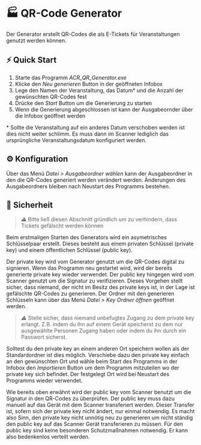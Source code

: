# 🏭 QR-Code Generator

Der Generator erstellt QR-Codes die als E-Tickets für Veranstaltungen genutzt werden können.

## ⚡ Quick Start

1. Starte das Programm *ACR_QR_Generator.exe*
2. Klicke den *Neu generieren* Button in der geöffneten Infobox
3. Lege den Namen der Veranstaltung, das Datum* und die Anzahl der gewünschten QR-Codes fest
4. Drücke den *Start* Button um die Generierung zu starten
5. Wenn die Generierung abgeschlossen ist kann der Ausgabeornder über die Infobox geöffnet werden

\* Sollte die Veranstaltung auf ein anderes Datum verschoben werden ist dies nicht weiter schlimm. Es muss dann im Scanner lediglich das ursprüngliche Veranstaltungsdatum konfiguriert werden. 

## ⚙ Konfiguration

Über das Menü *Datei > Ausgabeordner wählen* kann der Ausgabeordner in den die QR-Codes generiert werden verändert werden. Änderungen des Ausgabeordners bleiben nach Neustart des Programms bestehen.

## 🔐 Sicherheit

> **_⚠️_** Bitte ließ diesen Abschnitt gründlich um zu verhindern, dass Tickets gefälscht werden können

Beim erstmaligen Starten des Generators wird ein asymetrisches Schlüsselpaar erstellt. Dieses besteht aus einem privaten Schlüssel (private key) und einem öffentlichen Schlüssel (public key).

Der private key wird vom Generator genutzt um die QR-Codes digital zu signieren. Wenn das Programm neu gestartet wird, wird der bereits generierte private key wieder verwendet. Der public key hingegen wird vom Scanner genutzt um die Signatur zu verifizieren. Dieses Vorgehen stellt sicher, dass niemand, der nicht im Besitz des private keys ist, in der Lage ist gefälschte QR-Codes zu generieren. Der Ordner mit den generieren Schlüsseln kann über das Menü *Datei > Key Ordner öffnen* geöffnet werden.

> **_⚠️_** Stelle sicher, dass niemand unbefugtes Zugang zu dem private key erlangt. Z.B. indem du ihn auf einem Gerät speicherst zu dem nur ausgewählte Personen Zugang haben oder indem du ihn durch ein Passwort sicherst.

Solltest du den private key an einem anderen Ort speichern wollen als der Standardordner ist dies möglich. Verschiebe dazu den private key einfach an den gewünschten Ort und wähle beim Start des Programms in der Infobox den *Importieren* Button um dem Programm mitzuteilen wo der private key sich befindet. Der festgelegt Ort wird bei Neustart des Programms wieder verwendet.

Wie bereits oben erwähnt wird der public key vom Scanner benutzt um die Signatur in den QR-Codes zu überprüfen. Der public key muss dazu manuell auf das Gerät mit dem Scanner transferiert werden. Dieser Transfer ist, sofern sich der private key nicht ändert, nur einmal notwendig. Es macht also Sinn, den private key nicht unnötig neu zu generieren um nicht ständig den public key auf das Scanner Gerät transferieren zu müssen. Für den public key sind keine besonderen Schutzmaßnahmen notwendig. Er kann also bedenkenlos verteilt werden. 